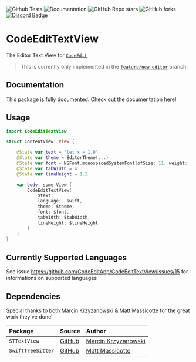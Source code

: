 ![Github Tests](https://img.shields.io/github/workflow/status/CodeEditApp/CodeEditTextView/tests/main?label=tests&style=flat-square)
![Documentation](https://img.shields.io/github/workflow/status/CodeEditApp/CodeEditTextView/build-documentation/main?label=docs&style=flat-square)
![GitHub Repo stars](https://img.shields.io/github/stars/CodeEditApp/CodeEditTextView?style=flat-square)
![GitHub forks](https://img.shields.io/github/forks/CodeEditApp/CodeEditTextView?style=flat-square)
[![Discord Badge](https://img.shields.io/discord/951544472238444645?color=5865F2&label=Discord&logo=discord&logoColor=white&style=flat-square)](https://discord.gg/vChUXVf9Em)

# CodeEditTextView

The Editor Text View for [`CodeEdit`](https://github.com/CodeEditApp/CodeEdit)

> This is currently only implemented in the [`feature/new-editor`](https://github.com/CodeEditApp/CodeEdit/tree/feature/new-editor) branch!

## Documentation

This package is fully documented. Check out the documentation [here](https://codeeditapp.github.io/CodeEditTextView/documentation/codeedittextview/)!

## Usage

```swift
import CodeEditTextView

struct ContentView: View {

    @State var text = "let x = 1.0"
    @State var theme = EditorTheme(...)
    @State var font = NSFont.monospacedSystemFont(ofSize: 11, weight: .regular)
    @State var tabWidth = 4
    @State var lineHeight = 1.2

    var body: some View { 
        CodeEditTextView(
            $text,
            language: .swift,
            theme: $theme,
            font: $font,
            tabWidth: $tabWidth,
            lineHeight: $lineHeight
        )
    }
}
```

## Currently Supported Languages

See issue https://github.com/CodeEditApp/CodeEditTextView/issues/15 for informations on supported languages

## Dependencies

Special thanks to both [Marcin Krzyzanowski](https://twitter.com/krzyzanowskim) & [Matt Massicotte](https://twitter.com/mattie) for the great work they've done!

| Package | Source | Author |
| :- | :- | :- |
| `STTextView` | [GitHub](https://github.com/krzyzanowskim/STTextView) | [Marcin Krzyzanowski](https://twitter.com/krzyzanowskim) |
| `SwiftTreeSitter` | [GitHub](https://github.com/ChimeHQ/SwiftTreeSitter) | [Matt Massicotte](https://twitter.com/mattie) |
